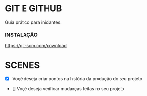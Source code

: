 # GIT E GITHUB

Guia prático para iniciantes.

### INSTALAÇÃO

https://git-scm.com/download

# SCENES

- [x] Voçê deseja criar pontos na história da produção do seu projeto
- [] Voçê deseja verificar mudanças feitas no seu projeto